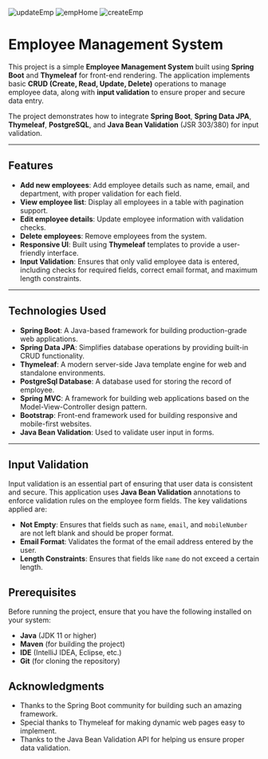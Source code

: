 ![updateEmp](https://github.com/user-attachments/assets/5052b41e-c72f-40c8-855e-d5fcd015403f)
![empHome](https://github.com/user-attachments/assets/5dcac293-1feb-4181-a01e-62ef20041ebc)
![createEmp](https://github.com/user-attachments/assets/10dd2c8c-2cd8-4ac9-b8a0-28e7bf093eef)
# Employee Management System

This project is a simple **Employee Management System** built using **Spring Boot** and **Thymeleaf** for front-end rendering. The application implements basic **CRUD (Create, Read, Update, Delete)** operations to manage employee data, along with **input validation** to ensure proper and secure data entry.

The project demonstrates how to integrate **Spring Boot**, **Spring Data JPA**, **Thymeleaf**, **PostgreSQL**, and **Java Bean Validation** (JSR 303/380) for input validation.

---

## Features

- **Add new employees**: Add employee details such as name, email, and department, with proper validation for each field.
- **View employee list**: Display all employees in a table with pagination support.
- **Edit employee details**: Update employee information with validation checks.
- **Delete employees**: Remove employees from the system.
- **Responsive UI**: Built using **Thymeleaf** templates to provide a user-friendly interface.
- **Input Validation**: Ensures that only valid employee data is entered, including checks for required fields, correct email format, and maximum length constraints.

---

## Technologies Used

- **Spring Boot**: A Java-based framework for building production-grade web applications.
- **Spring Data JPA**: Simplifies database operations by providing built-in CRUD functionality.
- **Thymeleaf**: A modern server-side Java template engine for web and standalone environments.
- **PostgreSql Database**: A database used for storing the record of employee.
- **Spring MVC**: A framework for building web applications based on the Model-View-Controller design pattern.
- **Bootstrap**: Front-end framework used for building responsive and mobile-first websites.
- **Java Bean Validation**: Used to validate user input in forms.

---

## Input Validation

Input validation is an essential part of ensuring that user data is consistent and secure. This application uses **Java Bean Validation** annotations to enforce validation rules on the employee form fields. The key validations applied are:

- **Not Empty**: Ensures that fields such as `name`, `email`, and `mobileNumber` are not left blank and should be proper format.
- **Email Format**: Validates the format of the email address entered by the user.
- **Length Constraints**: Ensures that fields like `name` do not exceed a certain length.

## Prerequisites
Before running the project, ensure that you have the following installed on your system:

- **Java** (JDK 11 or higher)
- **Maven** (for building the project)
- **IDE** (IntelliJ IDEA, Eclipse, etc.)
- **Git** (for cloning the repository)

## Acknowledgments
- Thanks to the Spring Boot community for building such an amazing framework.
- Special thanks to Thymeleaf for making dynamic web pages easy to implement.
- Thanks to the Java Bean Validation API for helping us ensure proper data validation.
